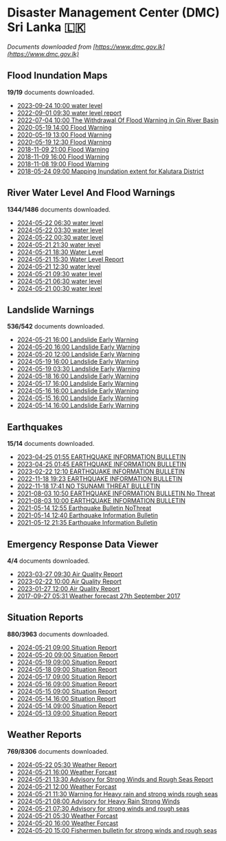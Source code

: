 # Disaster Management Center (DMC) Sri Lanka :sri_lanka:

*Documents downloaded from [https://www.dmc.gov.lk](https://www.dmc.gov.lk)*

## Flood Inundation Maps

**19/19** documents downloaded.

* [2023-09-24 10:00 water level](data/flood-inundation-maps/20230924.1000.water-level.pdf)
* [2022-09-01 09:30 water level report](data/flood-inundation-maps/20220901.0930.water-level-report.pdf)
* [2022-07-04 10:00 The Withdrawal Of Flood Warning in Gin River Basin](data/flood-inundation-maps/20220704.1000.the-withdrawal-of-flood-warning-in-gin-river-basin.pdf)
* [2020-05-19 14:00 Flood Warning](data/flood-inundation-maps/20200519.1400.flood-warning.pdf)
* [2020-05-19 13:00 Flood Warning](data/flood-inundation-maps/20200519.1300.flood-warning.pdf)
* [2020-05-19 12:30 Flood Warning](data/flood-inundation-maps/20200519.1230.flood-warning.pdf)
* [2018-11-09 21:00 Flood Warning](data/flood-inundation-maps/20181109.2100.flood-warning.PDF)
* [2018-11-09 16:00 Flood Warning](data/flood-inundation-maps/20181109.1600.flood-warning.PDF)
* [2018-11-08 19:00 Flood Warning](data/flood-inundation-maps/20181108.1900.flood-warning.PDF)
* [2018-05-24 09:00 Mapping Inundation extent for Kalutara District](data/flood-inundation-maps/20180524.0900.mapping-inundation-extent-for-kalutara-district.pdf)

## River Water Level And Flood Warnings

**1344/1486** documents downloaded.

* [2024-05-22 06:30 water level](data/river-water-level-and-flood-warnings/20240522.0630.water-level.pdf)
* [2024-05-22 03:30 water level](data/river-water-level-and-flood-warnings/20240522.0330.water-level.pdf)
* [2024-05-22 00:30 water level](data/river-water-level-and-flood-warnings/20240522.0030.water-level.pdf)
* [2024-05-21 21:30 water level](data/river-water-level-and-flood-warnings/20240521.2130.water-level.pdf)
* [2024-05-21 18:30 Water Level](data/river-water-level-and-flood-warnings/20240521.1830.water-level.pdf)
* [2024-05-21 15:30 Water Level Report](data/river-water-level-and-flood-warnings/20240521.1530.water-level-report.pdf)
* [2024-05-21 12:30 water level](data/river-water-level-and-flood-warnings/20240521.1230.water-level.pdf)
* [2024-05-21 09:30 water level](data/river-water-level-and-flood-warnings/20240521.0930.water-level.pdf)
* [2024-05-21 06:30 water level](data/river-water-level-and-flood-warnings/20240521.0630.water-level.pdf)
* [2024-05-21 00:30 water level](data/river-water-level-and-flood-warnings/20240521.0030.water-level.pdf)

## Landslide Warnings

**536/542** documents downloaded.

* [2024-05-21 16:00 Landslide Early Warning](data/landslide-warnings/20240521.1600.landslide-early-warning.pdf)
* [2024-05-20 16:00 Landslide Early Warning](data/landslide-warnings/20240520.1600.landslide-early-warning.pdf)
* [2024-05-20 12:00 Landslide Early Warning](data/landslide-warnings/20240520.1200.landslide-early-warning.pdf)
* [2024-05-19 16:00 Landslide Early Warning](data/landslide-warnings/20240519.1600.landslide-early-warning.pdf)
* [2024-05-19 03:30 Landslide Early Warning](data/landslide-warnings/20240519.0330.landslide-early-warning.pdf)
* [2024-05-18 16:00 Landslide Early Warning](data/landslide-warnings/20240518.1600.landslide-early-warning.pdf)
* [2024-05-17 16:00 Landslide Early Warning](data/landslide-warnings/20240517.1600.landslide-early-warning.pdf)
* [2024-05-16 16:00 Landslide Early Warning](data/landslide-warnings/20240516.1600.landslide-early-warning.pdf)
* [2024-05-15 16:00 Landslide Early Warning](data/landslide-warnings/20240515.1600.landslide-early-warning.pdf)
* [2024-05-14 16:00 Landslide Early Warning](data/landslide-warnings/20240514.1600.landslide-early-warning.pdf)

## Earthquakes

**15/14** documents downloaded.

* [2023-04-25 01:55 EARTHQUAKE INFORMATION BULLETIN](data/earthquakes/20230425.0155.earthquake-information-bulletin.pdf)
* [2023-04-25 01:45 EARTHQUAKE INFORMATION BULLETIN](data/earthquakes/20230425.0145.earthquake-information-bulletin.pdf)
* [2023-02-22 12:10 EARTHQUAKE INFORMATION BULLETIN](data/earthquakes/20230222.1210.earthquake-information-bulletin.pdf)
* [2022-11-18 19:23 EARTHQUAKE INFORMATION BULLETIN](data/earthquakes/20221118.1923.earthquake-information-bulletin.pdf)
* [2022-11-18 17:41 NO TSUNAMI THREAT BULLETIN](data/earthquakes/20221118.1741.no-tsunami-threat-bulletin.pdf)
* [2021-08-03 10:50 EARTHQUAKE INFORMATION BULLETIN No Threat](data/earthquakes/20210803.1050.earthquake-information-bulletin-no-threat.pdf)
* [2021-08-03 10:00 EARTHQUAKE INFORMATION BULLETIN](data/earthquakes/20210803.1000.earthquake-information-bulletin.pdf)
* [2021-05-14 12:55 Earthquake Bulletin NoThreat](data/earthquakes/20210514.1255.earthquake-bulletin-nothreat.pdf)
* [2021-05-14 12:40 Earthquake Information Bulletin](data/earthquakes/20210514.1240.earthquake-information-bulletin.pdf)
* [2021-05-12 21:35 Earthquake Information Bulletin](data/earthquakes/20210512.2135.earthquake-information-bulletin.pdf)

## Emergency Response Data Viewer

**4/4** documents downloaded.

* [2023-03-27 09:30 Air Quality Report](data/emergency-response-data-viewer/20230327.0930.air-quality-report.pdf)
* [2023-02-22 10:00 Air Quality Report](data/emergency-response-data-viewer/20230222.1000.air-quality-report.pdf)
* [2023-01-27 12:00 Air Quality Report](data/emergency-response-data-viewer/20230127.1200.air-quality-report.pdf)
* [2017-09-27 05:31 Weather forecast 27th September 2017](data/emergency-response-data-viewer/20170927.0531.weather-forecast-27th-september-2017.pdf)

## Situation Reports

**880/3963** documents downloaded.

* [2024-05-21 09:00 Situation Report](data/situation-reports/20240521.0900.situation-report.pdf)
* [2024-05-20 09:00 Situation Report](data/situation-reports/20240520.0900.situation-report.pdf)
* [2024-05-19 09:00 Situation Report](data/situation-reports/20240519.0900.situation-report.pdf)
* [2024-05-18 09:00 Situation Report](data/situation-reports/20240518.0900.situation-report.pdf)
* [2024-05-17 09:00 Situation Report](data/situation-reports/20240517.0900.situation-report.pdf)
* [2024-05-16 09:00 Situation Report](data/situation-reports/20240516.0900.situation-report.pdf)
* [2024-05-15 09:00 Situation Report](data/situation-reports/20240515.0900.situation-report.pdf)
* [2024-05-14 16:00 Situation Report](data/situation-reports/20240514.1600.situation-report.pdf)
* [2024-05-14 09:00 Situation Report](data/situation-reports/20240514.0900.situation-report.pdf)
* [2024-05-13 09:00 Situation Report](data/situation-reports/20240513.0900.situation-report.pdf)

## Weather Reports

**769/8306** documents downloaded.

* [2024-05-22 05:30 Weather Report](data/weather-reports/20240522.0530.weather-report.pdf)
* [2024-05-21 16:00 Weather Forcast](data/weather-reports/20240521.1600.weather-forcast.pdf)
* [2024-05-21 13:30 Advisory for Strong Winds and Rough Seas Report](data/weather-reports/20240521.1330.advisory-for-strong-winds-and-rough-seas-report.pdf)
* [2024-05-21 12:00 Weather Forcast](data/weather-reports/20240521.1200.weather-forcast.pdf)
* [2024-05-21 11:30 Warning for Heavy rain and strong winds rough seas](data/weather-reports/20240521.1130.warning-for-heavy-rain-and-strong-winds-rough-seas.pdf)
* [2024-05-21 08:00 Advisory for Heavy Rain  Strong Winds](data/weather-reports/20240521.0800.advisory-for-heavy-rain-strong-winds.pdf)
* [2024-05-21 07:30 Advisory for strong winds and rough seas](data/weather-reports/20240521.0730.advisory-for-strong-winds-and-rough-seas.pdf)
* [2024-05-21 05:30 Weather Forcast](data/weather-reports/20240521.0530.weather-forcast.pdf)
* [2024-05-20 16:00 Weather Forcast](data/weather-reports/20240520.1600.weather-forcast.pdf)
* [2024-05-20 15:00 Fishermen bulletin for strong winds and rough seas](data/weather-reports/20240520.1500.fishermen-bulletin-for-strong-winds-and-rough-seas.pdf)
